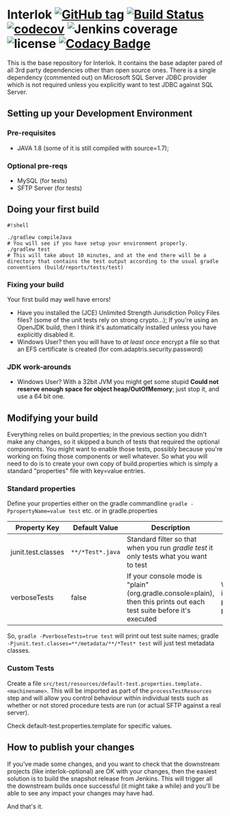 # Interlok [![GitHub tag](https://img.shields.io/github/tag/adaptris/interlok.svg)]() [![Build Status](https://travis-ci.org/adaptris/interlok.svg?branch=develop)](https://travis-ci.org/adaptris/interlok) [![codecov](https://codecov.io/gh/adaptris/interlok/branch/develop/graph/badge.svg)](https://codecov.io/gh/adaptris/interlok) ![Jenkins coverage](https://img.shields.io/jenkins/t/https/development.adaptris.net/jenkins/job/Interlok.svg) ![license](https://img.shields.io/github/license/adaptris/interlok.svg) [![Codacy Badge](https://api.codacy.com/project/badge/Grade/cb4f8668396647adabe4cf82a5cec427)](https://www.codacy.com/app/adaptris/interlok?utm_source=github.com&amp;utm_medium=referral&amp;utm_content=adaptris/interlok&amp;utm_campaign=Badge_Grade)

This is the base repository for Interlok. It contains the base adapter pared of all 3rd party dependencies other than open source ones. There is a single dependency (commented out) on Microsoft SQL Server JDBC provider which is not required unless you explicitly want to test JDBC against SQL Server.

## Setting up your Development Environment ##

### Pre-requisites ###

* JAVA 1.8 (some of it is still compiled with source=1.7);

### Optional pre-reqs ###

* MySQL (for tests)
* SFTP Server (for tests)

## Doing your first build ##


```
#!shell

./gradlew compileJava
# You will see if you have setup your environment properly.
./gradlew test
# This will take about 10 minutes, and at the end there will be a directory that contains the test output according to the usual gradle conventions (build/reports/tests/test)
```
### Fixing your build ###

Your first build may well have errors!

* Have you installed the (JCE) Unlimited Strength Jurisdiction Policy Files files? (some of the unit tests rely on strong crypto...); If you're using an OpenJDK build, then I think it's automatically installed unless you have explicitly disabled it.
* Windows User? then you will have to *at least once* encrypt a file so that an EFS certificate is created (for com.adaptris.security.password)

### JDK work-arounds ###

* Windows User? With a 32bit JVM you might get some stupid __Could not reserve enough space for object heap/OutOfMemory__; just stop it, and use a 64 bit one.

## Modifying your build ##

Everything relies on build.properties; in the previous section you didn't make any changes, so it skipped a bunch of tests that required the optional components. You might want to enable those tests, possibly because you're working on fixing those components or well whatever. So what you will need to do is to create your own copy of build.properties which is simply a standard "properties" file with key=value entries.

### Standard properties ###

Define your properties either on the gradle commandline `gradle -PpropertyName=value test` etc. or in gradle.properties

Property Key | Default Value | Description | Notes
------------ | ------------- | ----------- | -----
junit.test.classes|```**/*Test*.java```|Standard filter so that when you run _gradle test_ it only tests what you want to test ||
verboseTests|false|If your console mode is "plain" (org.gradle.console=plain), then this prints out each test suite before it's executed|WinGit : it is probably plain|

So, `gradle -PverboseTests=true test` will print out test suite names; gradle `-Pjunit.test.classes=**/metadata/**/*Test* test` will just test metadata classes.

### Custom Tests

Create a file `src/test/resources/default-test.properties.template.<machinename>`. This will be imported as part of the `processTestResources` step and will allow you control behaviour within individual tests such as whether or not stored procedure tests are run (or actual SFTP against a real server).

Check default-test.properties.template for specific values.

## How to publish your changes ##

If you've made some changes, and you want to check that the downstream projects (like interlok-optional) are OK with your changes, then the easiest solution is to build the snapshot release from Jenkins. This will trigger all the downstream builds once successful (it might take a while) and you'll be able to see any impact your changes may have had.


And that's it.
